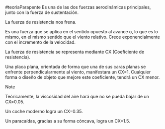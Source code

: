 #teoriaParapente 
Es una de las dos fuerzas aerodinámicas principales, junto con la fuerza de sustentación.

La fuerza de resistencia nos frena.

Es una fuerza que se aplica en el sentido opuesto al avance o, lo que es lo mismo, en el mismo sentido que el viento relativo. Crece exponencialmente con el incremento de la velocidad.

La fuerza de resistencia se representa mediante CX (Coeficiente de resistencia).

Una placa plana, orientada de forma que una de sus caras planas se enfrente perpendicularmente al viento, manifestara un CX=1. Cualquier forma o diseño de objeto que mejore este coeficiente, tendrá un CX menor.

> [!note] 
> Teóricamente, la viscosidad del aire hará que no se pueda bajar de un CX=0.05. 
> 
> Un coche moderno logra un CX=0.35.
> 
> Un paracaídas, gracias a su forma cóncava, logra un CX=1.5.




